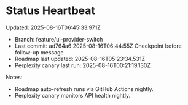 # Status Heartbeat

Updated: 2025-08-16T06:45:33.971Z

- Branch: feature/ui-provider-switch
- Last commit: ad764a6 2025-08-16T06:44:55Z Checkpoint before follow-up message
- Roadmap last updated: 2025-08-16T05:23:34.531Z
- Perplexity canary last run: 2025-08-16T00:21:19.130Z

Notes:
- Roadmap auto-refresh runs via GitHub Actions nightly.
- Perplexity canary monitors API health nightly.

